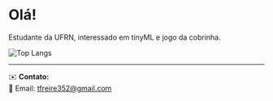 # Olá!
Estudante da UFRN, interessado em tinyML e jogo da cobrinha.  

![Top Langs](https://github-readme-stats.vercel.app/api/top-langs/?username=thigoai&layout=compact&theme=radical)

---

✉️ **Contato:**  
📧 Email: [tfreire352@gmail.com](mailto:tfreire352@gmail.com)  


<!---
thigoai/thigoai is a ✨ special ✨ repository because its `README.md` (this file) appears on your GitHub profile.
You can click the Preview link to take a look at your changes.
--->
